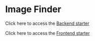 # Image Finder


Click here to access the [Backend starter](README-be.md)

Click here to access the [Frontend starter](README-fe.md)